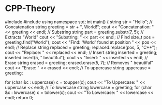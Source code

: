 # CPP-Theory
#include <iostream>
#include <string>
using namespace std;
int main()
{
string str = "Hello";
// Concatenation
string greeting = str + ", World!";
cout << "Concatenation: " << greeting << endl;
// Substring
string part = greeting.substr(7, 5); // Extracts "World"
cout << "Substring: " << part << endl;
// Find
size_t pos = greeting.find("World");
cout << "Find: 'World' found at position " << pos << endl;
// Replace
string replaced = greeting;
replaced.replace(pos, 5, "C++");
cout << "Replace: " << replaced << endl;
// Insert
string inserted = greeting;
inserted.insert(5, " beautiful");
cout << "Insert: " << inserted << endl;
// Erase
string erased = greeting;
erased.erase(5, 7); // Removes " beautiful"
cout << "Erase: " << erased << endl;
// To uppercase
string uppercase = greeting;

for (char &c : uppercase) c = toupper(c);
cout << "To Uppercase: " << uppercase << endl;
// To lowercase
string lowercase = greeting;
for (char &c : lowercase) c = tolower(c);
cout << "To Lowercase: " << lowercase << endl;
return 0;
